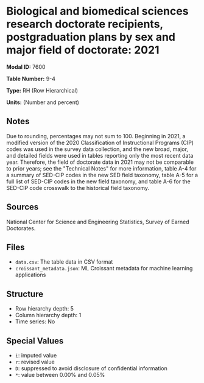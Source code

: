 # Biological and biomedical sciences research doctorate recipients, postgraduation plans by sex and major field of doctorate: 2021

**Modal ID:** 7600

**Table Number:** 9-4

**Type:** RH (Row Hierarchical)

**Units:** (Number and percent)

## Notes

Due to rounding, percentages may not sum to 100. Beginning in 2021, a modified version of the 2020 Classification of Instructional Programs (CIP) codes was used in the survey data collection, and the new broad, major, and detailed fields were used in tables reporting only the most recent data year. Therefore, the field of doctorate data in 2021 may not be comparable to prior years; see the "Technical Notes" for more information, table A-4 for a summary of SED-CIP codes in the new SED field taxonomy, table A-5 for a full list of SED-CIP codes in the new field taxonomy, and table A-6 for the SED-CIP code crosswalk to the historical field taxonomy.

## Sources

National Center for Science and Engineering Statistics, Survey of Earned Doctorates.

## Files

- `data.csv`: The table data in CSV format
- `croissant_metadata.json`: ML Croissant metadata for machine learning applications

## Structure

- Row hierarchy depth: 5
- Column hierarchy depth: 1
- Time series: No

## Special Values

- `i`: imputed value
- `r`: revised value
- `D`: suppressed to avoid disclosure of confidential information
- `*`: value between 0.00% and 0.05%
